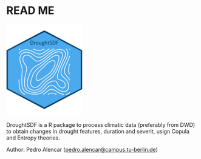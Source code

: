 # READ ME

<img src="https://github.com/pedroalencar1/DroughtSDF/blob/master/icon/icon.svg" title="DroughtSDF" alt="DroughtSDF" width="200" height="240"/>

DroughtSDF is a R package to process climatic data (preferably from DWD) to obtain changes in drought features, duration and severit, usign Copula and Entropy theories.

Author: Pedro Alencar (pedro.alencar@campus.tu-berlin.de)
